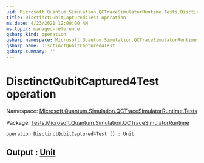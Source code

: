 ```yaml
---
uid: Microsoft.Quantum.Simulation.QCTraceSimulatorRuntime.Tests.DisctinctQubitCaptured4Test
title: DisctinctQubitCaptured4Test operation
ms.date: 4/23/2021 12:00:00 AM
ms.topic: managed-reference
qsharp.kind: operation
qsharp.namespace: Microsoft.Quantum.Simulation.QCTraceSimulatorRuntime.Tests
qsharp.name: DisctinctQubitCaptured4Test
qsharp.summary: ''
---
```


# DisctinctQubitCaptured4Test operation

Namespace: [Microsoft.Quantum.Simulation.QCTraceSimulatorRuntime.Tests](xref:Microsoft.Quantum.Simulation.QCTraceSimulatorRuntime.Tests)

Package: [Tests.Microsoft.Quantum.Simulation.QCTraceSimulatorRuntime](https://nuget.org/packages/Tests.Microsoft.Quantum.Simulation.QCTraceSimulatorRuntime)




```qsharp
operation DisctinctQubitCaptured4Test () : Unit
```


## Output : [Unit](xref:microsoft.quantum.qsharp.valueliterals#unit-literal)

